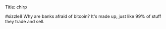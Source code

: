 Title: chirp

#sizzle8 Why are banks afraid of bitcoin? It's made up, just like 99% of stuff they trade and sell.

